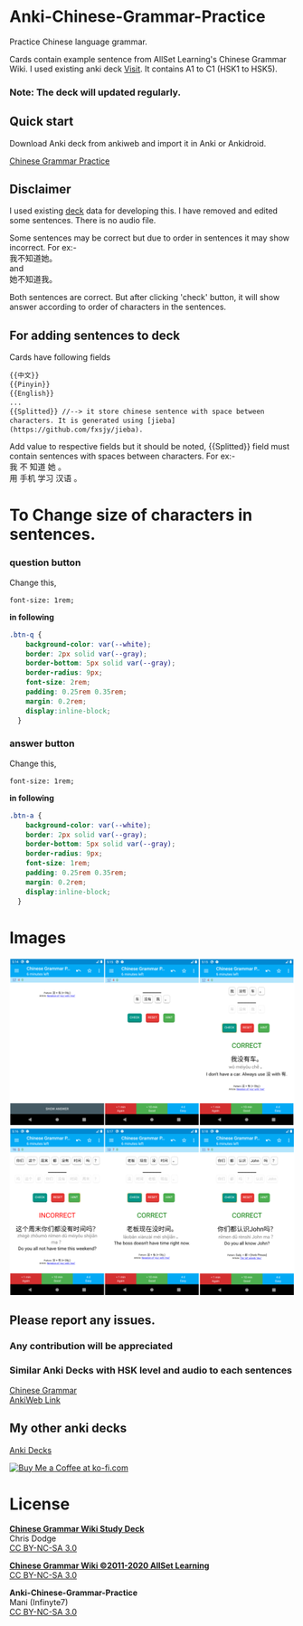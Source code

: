 # Anki-Chinese-Grammar-Practice
Practice Chinese language grammar.

Cards contain example sentence from AllSet Learning's Chinese Grammar Wiki. I used existing anki deck [Visit](https://ankiweb.net/shared/info/782551504). It contains A1 to C1 (HSK1 to HSK5).

### Note: The deck will updated regularly.

## Quick start
Download Anki deck from ankiweb and import it in Anki or Ankidroid.

[Chinese Grammar Practice](https://ankiweb.net/shared/info/86203928)

## Disclaimer
I used existing [deck](https://ankiweb.net/shared/info/782551504) data for developing this. I have removed and edited some sentences.
There is no audio file.

Some sentences may be correct but due to order in sentences it may show incorrect.
For ex:-
<br>我不知道她。
<br>and
<br>她不知道我。

Both sentences are correct. But after clicking 'check' button, it will show answer according to order of characters in the sentences.

## For adding sentences to deck
Cards have following fields
```
{{中文}}
{{Pinyin}}
{{English}}
...
{{Splitted}} //--> it store chinese sentence with space between characters. It is generated using [jieba] (https://github.com/fxsjy/jieba).
```
Add value to respective fields but it should be noted, {{Splitted}} field must contain sentences with spaces between characters.
For ex:-
<br>我 不 知道 她 。
<br>用 手机 学习 汉语 。

# To Change size of characters in sentences.
### question button
Change this,
```
font-size: 1rem;
```
<b>in following</b>
```css
.btn-q {
    background-color: var(--white);
    border: 2px solid var(--gray);
    border-bottom: 5px solid var(--gray);
    border-radius: 9px;
    font-size: 2rem;
    padding: 0.25rem 0.35rem;
    margin: 0.2rem;
    display:inline-block;
  }
```

### answer button
Change this,
```
font-size: 1rem;
```
<b>in following</b>
```css
.btn-a {
    background-color: var(--white);
    border: 2px solid var(--gray);
    border-bottom: 5px solid var(--gray);
    border-radius: 9px;
    font-size: 1rem;
    padding: 0.25rem 0.35rem;
    margin: 0.2rem;
    display:inline-block;
  }
```

# Images
![Image 1](https://raw.githubusercontent.com/infinyte7/Anki-Chinese-Grammar-Practice/master/Decks%20File/image1.png)
![Image 2](https://raw.githubusercontent.com/infinyte7/Anki-Chinese-Grammar-Practice/master/Decks%20File/image2.png)

## Please report any issues.
### Any contribution will be appreciated

### Similar Anki Decks with HSK level and audio to each sentences 
[Chinese Grammar](https://github.com/infinyte7/Chinese-Grammar)
<br>[AnkiWeb Link](https://ankiweb.net/shared/info/551486109)

## My other anki decks
[Anki Decks](https://ankiweb.net/shared/byauthor/119943820)

<a href='https://ko-fi.com/L3L820U7D' target='_blank'><img height='36' style='border:0px;height:36px;' src='https://cdn.ko-fi.com/cdn/kofi2.png?v=2' border='0' alt='Buy Me a Coffee at ko-fi.com' /></a>

# License
<b>[Chinese Grammar Wiki Study Deck](https://ankiweb.net/shared/info/782551504)</b>
<br>Chris Dodge
<br>[CC BY-NC-SA 3.0](https://creativecommons.org/licenses/by-nc-sa/3.0/)

<b>[Chinese Grammar Wiki ©2011-2020 AllSet Learning](https://resources.allsetlearning.com/chinese/grammar/Chinese%20Grammar%20Wiki:Copyrights)</b>
<br>[CC BY-NC-SA 3.0](https://creativecommons.org/licenses/by-nc-sa/3.0/)

<b>Anki-Chinese-Grammar-Practice</b>
<br>Mani (Infinyte7)
<br>[CC BY-NC-SA 3.0](https://creativecommons.org/licenses/by-nc-sa/3.0/)
